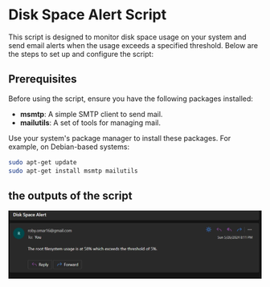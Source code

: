 # Disk Space Alert Script

This script is designed to monitor disk space usage on your system and send email alerts when the usage exceeds a specified threshold. Below are the steps to set up and configure the script:


## Prerequisites

Before using the script, ensure you have the following packages installed:

- **msmtp**: A simple SMTP client to send mail.
- **mailutils**: A set of tools for managing mail.

Use your system's package manager to install these packages. For example, on Debian-based systems:

```bash
sudo apt-get update
sudo apt-get install msmtp mailutils
```
## the outputs of the script
![](https://github.com/omaRouby/ivolve-ojt/blob/main/linux/lab-2/Disk_space.png)



